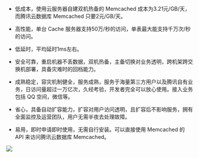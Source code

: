 
- 低成本，使用云服务器自建双机热备的 Memcached 成本为3.21元/GB/天，而腾讯云数据库 Memcached 只要2元/GB/天。
- 高性能，单台 Cache 服务器支持50万/秒的访问，单表最大能支持千万次/秒的访问。
- 低延时，平均延时1ms左右。 
- 安全可靠，重启机器不丢数据，双机热备，主备切换对业务透明，跨机架跨交换机部署，具备灾难时的回档能力。
- 成熟稳定，容灾机制健全，服务成熟，服务于海量第三方用户以及腾讯自有业务，日访问量超过一万亿次，久经考验，开发者完全可以放心使用。接入业务包括 QQ 空间，微信等。
- 省心，具备自动扩容能力，扩容对用户访问透明，且扩容后不影响服务，拥有全面监控及运营团队，用户无需半夜去处理故障。

- 易用，即时申请即时使用，无需自行安装。可以直接使用 Memcached 的 API 来访问腾讯云数据库 Memcached。

![](https://main.qcloudimg.com/raw/1f840ffad655a0761eaf8b64b83f180c.png)
